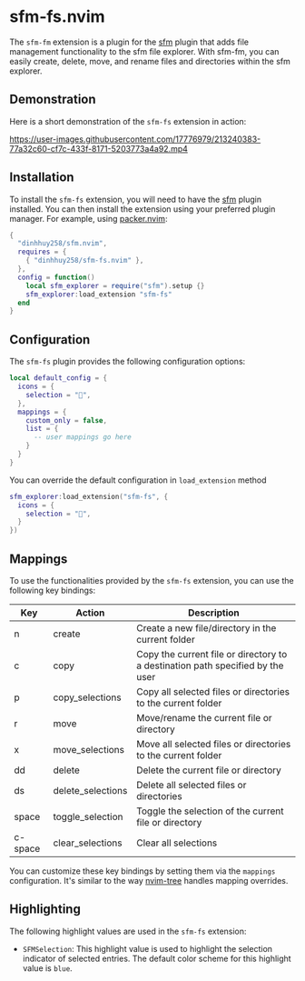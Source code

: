 # sfm-fs.nvim

The `sfm-fm` extension is a plugin for the [sfm](https://github.com/dinhhuy258/sfm.nvim) plugin that adds file management functionality to the sfm file explorer. With sfm-fm, you can easily create, delete, move, and rename files and directories within the sfm explorer.

## Demonstration

Here is a short demonstration of the `sfm-fs` extension in action:

https://user-images.githubusercontent.com/17776979/213240383-77a32c60-cf7c-433f-8171-5203773a4a92.mp4

## Installation

To install the `sfm-fs` extension, you will need to have the [sfm](https://github.com/dinhhuy258/sfm.nvim) plugin installed. You can then install the extension using your preferred plugin manager. For example, using [packer.nvim](https://github.com/wbthomason/packer.nvim):

```lua
{
  "dinhhuy258/sfm.nvim",
  requires = {
    { "dinhhuy258/sfm-fs.nvim" },
  },
  config = function()
    local sfm_explorer = require("sfm").setup {}
    sfm_explorer:load_extension "sfm-fs"
  end
}
```

## Configuration

The `sfm-fs` plugin provides the following configuration options:

```lua
local default_config = {
  icons = {
    selection = "",
  },
  mappings = {
    custom_only = false,
    list = {
      -- user mappings go here
    }
  }
}
```

You can override the default configuration in `load_extension` method

```lua
sfm_explorer:load_extension("sfm-fs", {
  icons = {
    selection = "",
  }
})
```

## Mappings

To use the functionalities provided by the `sfm-fs` extension, you can use the following key bindings:

| Key     | Action            | Description                                                                    |
| ------- | ----------------- | ------------------------------------------------------------------------------ |
| n       | create            | Create a new file/directory in the current folder                              |
| c       | copy              | Copy the current file or directory to a destination path specified by the user |
| p       | copy_selections   | Copy all selected files or directories to the current folder                   |
| r       | move              | Move/rename the current file or directory                                      |
| x       | move_selections   | Move all selected files or directories to the current folder                   |
| dd      | delete            | Delete the current file or directory                                           |
| ds      | delete_selections | Delete all selected files or directories                                       |
| space   | toggle_selection  | Toggle the selection of the current file or directory                          |
| c-space | clear_selections  | Clear all selections                                                           |

You can customize these key bindings by setting them via the `mappings` configuration. It's similar to the way [nvim-tree](https://github.com/nvim-tree/nvim-tree.lua) handles mapping overrides.

## Highlighting

The following highlight values are used in the `sfm-fs` extension:

- `SFMSelection`: This highlight value is used to highlight the selection indicator of selected entries. The default color scheme for this highlight value is `blue`.
